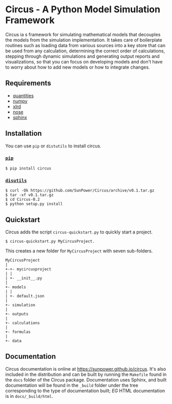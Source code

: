 Circus - A Python Model Simulation Framework
============================================
Circus ia s framework for simulating mathematical models that decouples the
models from the simulation implementation. It takes care of boilerplate routines
such as loading data from various sources into a key store that can be used from
any calculation, determining the correct order of calculations, stepping through
dynamic simulations and generating output reports and visualizations, so that
you can focus on developing models and don't have to worry about how to add new
models or how to integrate changes.

Requirements
------------
* [quantities](https://pythonhosted.org/quantities)
* [numpy](https://docs.scipy.org/doc/numpy/)
* [xlrd](http://pythonexcel.org)
* [nose](https://rtfd.org/nose/)
* [sphinx](https://sphinx-doc.org)

Installation
------------
You can use `pip` or `distutils` to install circus.

### [`pip`](http://pip.readthedocs.org/en/stable/)
    $ pip install circus

### [`disutils`](https://docs.python.org/2/install/)
    $ curl -Ok https://github.com/SunPower/Circus/archive/v0.1.tar.gz
    $ tar -xf v0.1.tar.gz
    $ cd Circus-0.2
    $ python setup.py install

Quickstart
----------
Circus adds the script `circus-quickstart.py` to quickly start a project.

    $ circus-quickstart.py MyCircusProject.

This creates a new folder for `MyCircusProject` with seven sub-folders.

    MyCircusProject
    |
    +-+- mycircusproject
    | |
    | +- __init__.py
    |
    +- models
    | |
    | +- default.json
    |
    +- simulation
    |
    +- outputs
    |
    +- calculations
    |
    +- formulas
    |
    +- data

Documentation
-------------
Circus documentation is online at https://sunpower.github.io/circus. It's also
included in the distribution and can be built by running the ``Makefile`` found
in the ``docs`` folder of the Circus package. Documentation uses Sphinx, and
built documentation will be found in the ``_build`` folder under the tree
corresponding to the type of documentation built; _EG_ HTML documentation is in
``docs/_build/html``.
